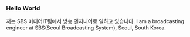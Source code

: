 ### Hello World
저는 SBS 미디어IT팀에서 방송 엔지니어로 일하고 있습니다.
I am a broadcasting engineer at SBS(Seoul Broadcasting System), Seoul, South Korea.
